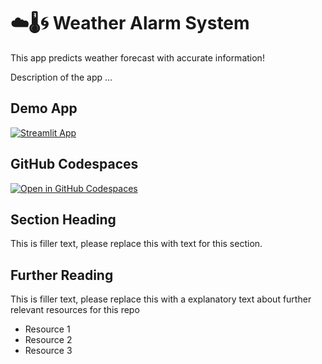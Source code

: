 # ☁️🌡️🌀 Weather Alarm System

This app predicts weather forecast with accurate information!


Description of the app ...

## Demo App

[![Streamlit App](https://static.streamlit.io/badges/streamlit_badge_black_white.svg)](https://boo-weather.streamlit.app/)

## GitHub Codespaces

[![Open in GitHub Codespaces](https://github.com/codespaces/badge.svg)](https://codespaces.new/streamlit/app-starter-kit?quickstart=1)

## Section Heading

This is filler text, please replace this with text for this section.

## Further Reading

This is filler text, please replace this with a explanatory text about further relevant resources for this repo
- Resource 1
- Resource 2
- Resource 3
